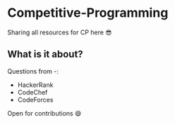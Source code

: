 # Competitive-Programming
Sharing all resources for CP here 😎
## What is it about?
Questions from -: 
* HackerRank
* CodeChef
* CodeForces

Open for contributions 😄
